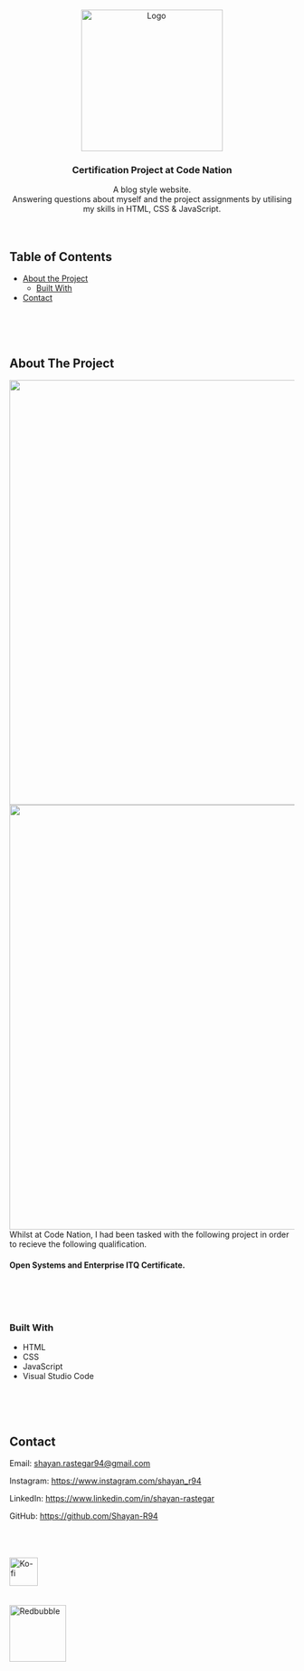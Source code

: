 <!-- PROJECT LOGO -->
<br />
<p align="center">
  <a href="https://github.com/Shayan-R94/Certification-Project-at-Code-Nation">
    <img src="https://user-images.githubusercontent.com/26175544/105646222-acac2400-5e96-11eb-86e2-a12ef70dbc8e.png" alt="Logo" width="250" height="auto">
  </a>

  <h3 align="center">Certification Project at Code Nation</h3>

  <p align="center">
    A blog style website. <br /> Answering questions about myself and the project assignments by utilising my skills in HTML, CSS & JavaScript. 
    <br />
    <br />
    <br />
  </p>
</p>

<!-- TABLE OF CONTENTS -->

## Table of Contents

- [About the Project](#about-the-project)
  - [Built With](#built-with)
- [Contact](#contact)

<br />
<br />
<br />

<!-- ABOUT THE PROJECT -->

## About The Project

<span><img src="https://user-images.githubusercontent.com/26175544/68329229-b9ddc700-00c8-11ea-9bfb-249a723f808e.gif" width="750" height="auto">
<img src="https://user-images.githubusercontent.com/26175544/68329361-fd383580-00c8-11ea-8140-ffc021b7ca2c.gif" width="750" height="auto"></span>
<br />
Whilst at Code Nation, I had been tasked with the following project in order to recieve the following qualification.
<br />

<h4>Open Systems and Enterprise ITQ Certificate.</h4>

<br />
<br />
<br />

### Built With

- []() HTML
- []() CSS
- []() JavaScript
- []() Visual Studio Code

<br />
<br />
<br />

<!-- CONTACT -->

## Contact

Email: shayan.rastegar94@gmail.com

Instagram: https://www.instagram.com/shayan_r94

LinkedIn: https://www.linkedin.com/in/shayan-rastegar

GitHub: https://github.com/Shayan-R94

<br />
<br />
<br />

<a href="https://ko-fi.com/shayan_r">
    <img src="https://cdn.ko-fi.com/cdn/kofi5.png" alt="Ko-fi" width="auto" height="50">
</a>

<br />
<br />
<br />

<a href="Shayan-R.redbubble.com">
    <img src="https://d1ielco78gv5pf.cloudfront.net/assets/75x75-Brandmark-Transparent-5914f9388de7f61a2e2fb260ed39145a5719139b6559762350135c21771f12c0.png" alt="Redbubble" width="auto" height="100">
</a>

